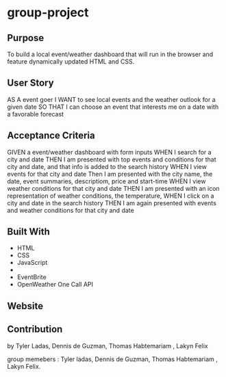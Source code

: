# group-project

## Purpose
To build a local event/weather dashboard that will run in the browser and feature dynamically updated HTML and CSS.

## User Story
AS A event goer
I WANT to see local events and the weather outlook for a given date
SO THAT I can choose an event that interests me on a date with a favorable forecast

## Acceptance Criteria
GIVEN a event/weather dashboard with form inputs
WHEN I search for a city and date
THEN I am presented with top events and  conditions for that city and date, and that info is added to the search history
WHEN I view events for that city and date
Then I am presented with the city name, the date, event summaries, descriptiom, price and start-time 
WHEN I view weather conditions for that city and date
THEN I am presented with an icon representation of weather conditions, the temperature, 
WHEN I click on a city and date in the search history
THEN I am again presented with events and weather conditions for that city and date

## Built With
* HTML
* CSS
* JavaScript
* 
* EventBrite
* OpenWeather One Call API

## Website


## Contribution
by Tyler Ladas, Dennis de Guzman, Thomas Habtemariam , Lakyn Felix

group memebers : Tyler ladas, Dennis de Guzman, Thomas Habtemariam , Lakyn Felix.


